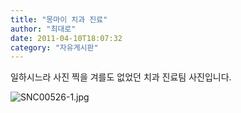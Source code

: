 ```yaml
---
title: "몽마이 치과 진료"
author: "최대로"
date: 2011-04-10T18:07:32
category: "자유게시판"
---
```


일하시느라 사진 찍을 겨를도 없었던 치과 진료팀 사진입니다.

![SNC00526-1.jpg](/files/attach/images/2928/127/003/a53c2a58e01f1b5d3d9cd4e787b85846.)
